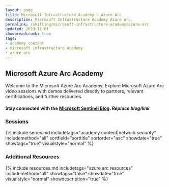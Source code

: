 ```yaml
---
layout: page
title: Microsoft Infrastructure Academy — Azure Arc
description: Microsoft Infrastructure Academy Azure Arc.
permalink: /skilling/microsoft-infrastructure-academy/azure-arc
updated: 2023-11-01
showbreadcrumb: true
Tags:
- academy content
- microsoft infrastructure academy
- azure arc
---
```


## Microsoft Azure Arc Academy
Welcome to the Microsoft Azure Arc Academy. Explore Microsoft Azure Arc video sessions with demos delivered directly to partners, relevant certifications, and further resources.

#### Stay connected with the [Microsoft Sentinel Blog](https://techcommunity.microsoft.com/t5/microsoft-sentinel-blog/bg-p/MicrosoftSentinelBlog). *Replace blog/link*

### Sessions
{% include series.md 
    includetags="academy content|network security" includemethod="all" 
    sortfield="sorttitle" sortorder="asc" showdate="true" showtags="true" 
    visualstyle="normal" 
%}

### Additional Resources

{% include resources.md 
    includetags="azure arc resources"
    includemethod="all" 
    showtags="false" 
    showdate="true" 
    visualstyle="normal" 
    showdescription="true"
%}